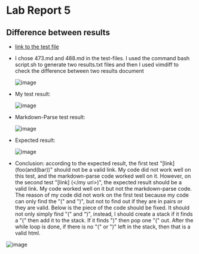 # Lab Report 5

## Difference between results
- [link to the test file ](https://github.com/Henryfzh/CSE-15L-Markdown-parser/tree/main/test-files)

- I chose 473.md and 488.md in the test-files. I used the command bash script.sh to generate two results.txt files and then I used vimdiff to check the difference between two results document

    ![image](https://user-images.githubusercontent.com/59184714/171757276-f25b3f31-f41e-4984-837f-4845ef5fb736.png)
    
 - My test result:
 
    ![image](https://user-images.githubusercontent.com/59184714/171757377-fd88686b-2eb6-4ea5-b650-7c5adda86eae.png)
  
 - Markdown-Parse test result:
 
    ![image](https://user-images.githubusercontent.com/59184714/171757445-560cb4fe-5539-4bd7-80d2-c60a919514d8.png)
    
 - Expected result:
  
    ![image](https://user-images.githubusercontent.com/59184714/171758669-85883a53-e9ef-4220-ae64-70295021ee0f.png)

 - Conclusion: according to the expected result, the first test "[link](foo(and(bar))" should not be a valid link. My code did not work well on this test, and the markdown-parse code worked well on it. However, on the second test "[link] (</my uri>)", the expected result should be a valid link. My code worked well on it but not the markdown-parse code. The reason of my code did not work on the first test because my code can only find the "(" and ")", but not to find out if they are in pairs or they are valid. Below is the piece of the code should be fixed. It should not only simply find "(" and ")", instead, I should create a stack if it finds a "(" then add it to the stack. If it finds ")" then pop one "(" out. After the while loop is done, if there is no "(" or ")" left in the stack, then that is a valid html.

![image](https://user-images.githubusercontent.com/59184714/171759767-10c0235b-cd93-4790-8de2-b97bf7559e3c.png)

